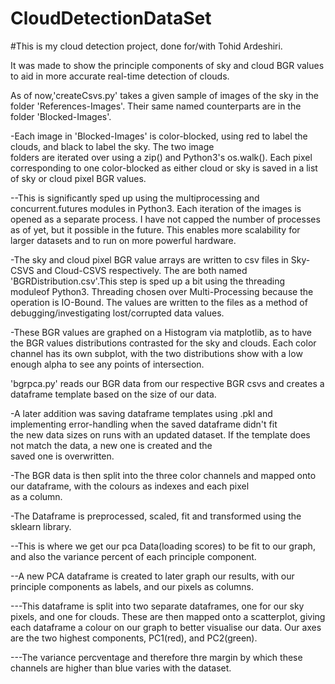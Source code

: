 # CloudDetectionDataSet

#This is my cloud detection project, done for/with Tohid Ardeshiri.

It was made to show the principle components of sky and cloud BGR values to aid in more accurate real-time detection of clouds. 

As of now,'createCsvs.py' takes a given sample of images of the sky in the folder 'References-Images'. Their same named counterparts are in the folder 'Blocked-Images'.
  
  -Each image in 'Blocked-Images' is color-blocked, using red to label the clouds, and black to label the sky. The two image     
  folders are iterated over using a zip() and Python3's os.walk(). Each pixel corresponding to one color-blocked as either 
  cloud or sky is saved in a list of sky or cloud pixel BGR values.
  
  --This is significantly sped up using the multiprocessing and concurrent.futures modules in Python3. Each iteration of the 
  images is opened as a separate process. I have not capped the number of processes as of yet, but it possible in the future.
  This enables more scalability for larger datasets and to run on more powerful hardware.
  
  
  
  
  
  -The sky and cloud pixel BGR value arrays are written to csv files in Sky-CSVS and Cloud-CSVS respectively. The are both named   
  'BGRDistribution.csv'.This step is sped up a bit using the threading moduleof Python3. Threading chosen over Multi-Processing 
  because the operation is IO-Bound. The values are written to the files as a method of debugging/investigating lost/corrupted 
  data values.
  
  
  
  
  
  -These BGR values are graphed on a Histogram via matplotlib, as to have the BGR values distributions contrasted for the sky and 
  clouds. Each color channel has its own subplot, with the two distributions show with a low enough alpha to see any points of 
  intersection.
  
  
  
  

'bgrpca.py' reads our BGR data from our respective BGR csvs and creates a dataframe template based on the size of our data.

  -A later addition was saving dataframe templates using .pkl and implementing error-handling when the saved dataframe didn't fit  
  the new data sizes on runs with an updated dataset. If the template does not match the data, a new one is created and the   
  saved one is overwritten.
  
  
  
  
  
  -The BGR data is then split into the three color channels and mapped onto our dataframe, with the colours as indexes and each pixel  
  as a column.
  
  
  
  
  
  -The Dataframe is preprocessed, scaled, fit and transformed using the sklearn library.
  
  --This is where we get our pca Data(loading scores) to be fit to our graph, and also the variance percent of each principle 
  component.
    
  --A new PCA dataframe is created to later graph our results, with our principle components as labels, and our pixels as columns.
      
  ---This dataframe is split into two separate dataframes, one for our sky pixels, and one for clouds.
    These are then mapped onto a scatterplot, giving each dataframe a colour on our graph to better visualise our data.
    Our axes are the two highest components, PC1(red), and PC2(green).
      
   ---The variance percventage and therefore thre margin by which these channels are higher than blue varies with the dataset.
    
